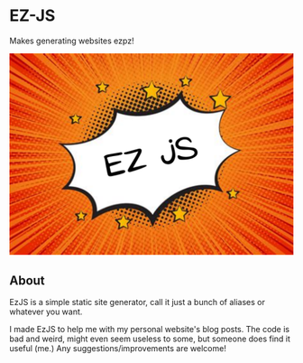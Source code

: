 # EZ-JS
Makes generating websites ezpz!

![Alt text](banner.png "banner")

## About
EzJS is a simple static site generator, call it just a bunch of aliases or whatever you want.

I made EzJS to help me with my personal website's blog posts. The code is bad and weird, might even seem useless to some, but someone does find it useful (me.)
Any suggestions/improvements are welcome!